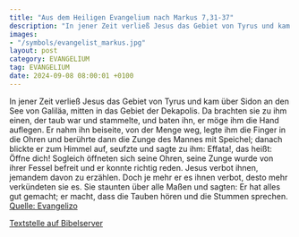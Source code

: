 ```yaml
---
title: "Aus dem Heiligen Evangelium nach Markus 7,31-37"
description: "In jener Zeit verließ Jesus das Gebiet von Tyrus und kam über Sidon an den See von Galiläa, mitten in das Gebiet der Dekapolis. Da brachten sie zu ihm einen, der taub war und stammelte, und baten ihn, er möge ihm die Hand auflegen. Er nahm ihn beiseite, von der Menge weg, legte i...."
images:
- "/symbols/evangelist_markus.jpg"
layout: post
category: EVANGELIUM
tag: EVANGELIUM
date: 2024-09-08 08:00:01 +0100
---
```

In jener Zeit verließ Jesus das Gebiet von Tyrus und kam über Sidon an den See von Galiläa, mitten in das Gebiet der Dekapolis.
Da brachten sie zu ihm einen, der taub war und stammelte, und baten ihn, er möge ihm die Hand auflegen.
Er nahm ihn beiseite, von der Menge weg, legte ihm die Finger in die Ohren und berührte dann die Zunge des Mannes mit Speichel;
danach blickte er zum Himmel auf, seufzte und sagte zu ihm: Effata!, das heißt: Öffne dich!
Sogleich öffneten sich seine Ohren, seine Zunge wurde von ihrer Fessel befreit und er konnte richtig reden.<!--more-->
Jesus verbot ihnen, jemandem davon zu erzählen. Doch je mehr er es ihnen verbot, desto mehr verkündeten sie es.
Sie staunten über alle Maßen und sagten: Er hat alles gut gemacht; er macht, dass die Tauben hören und die Stummen sprechen.<br>
[Quelle: Evangelizo](https://evangeliumtagfuertag.org/DE/gospel)

[Textstelle auf Bibelserver](https://www.bibleserver.com/EU/Markus7,31-37)

